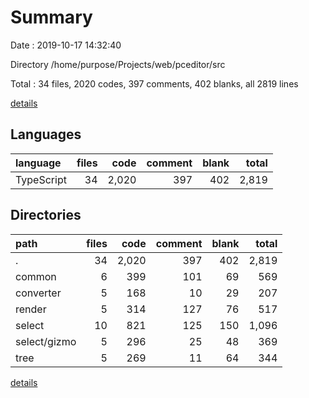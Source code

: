 # Summary

Date : 2019-10-17 14:32:40

Directory /home/purpose/Projects/web/pceditor/src

Total : 34 files,  2020 codes, 397 comments, 402 blanks, all 2819 lines

[details](details.md)

## Languages
| language | files | code | comment | blank | total |
| :--- | ---: | ---: | ---: | ---: | ---: |
| TypeScript | 34 | 2,020 | 397 | 402 | 2,819 |

## Directories
| path | files | code | comment | blank | total |
| :--- | ---: | ---: | ---: | ---: | ---: |
| . | 34 | 2,020 | 397 | 402 | 2,819 |
| common | 6 | 399 | 101 | 69 | 569 |
| converter | 5 | 168 | 10 | 29 | 207 |
| render | 5 | 314 | 127 | 76 | 517 |
| select | 10 | 821 | 125 | 150 | 1,096 |
| select/gizmo | 5 | 296 | 25 | 48 | 369 |
| tree | 5 | 269 | 11 | 64 | 344 |

[details](details.md)